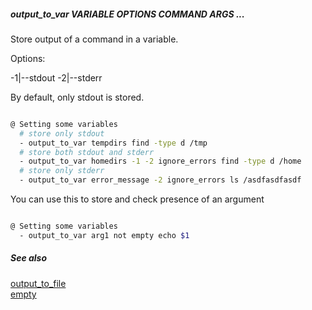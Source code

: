 ##### output_to_var VARIABLE OPTIONS COMMAND ARGS ...

Store output of a command in a variable. 

Options:

-1|--stdout
-2|--stderr

By default, only stdout is stored.

```bash

@ Setting some variables
  # store only stdout
  - output_to_var tempdirs find -type d /tmp
  # store both stdout and stderr
  - output_to_var homedirs -1 -2 ignore_errors find -type d /home
  # store only stderr
  - output_to_var error_message -2 ignore_errors ls /asdfasdfasdf
```

You can use this to store and check presence of an argument

```bash

@ Setting some variables
  - output_to_var arg1 not empty echo $1
```

##### See also

[output_to_file](output_to_file)  
[empty](empty.md)  
